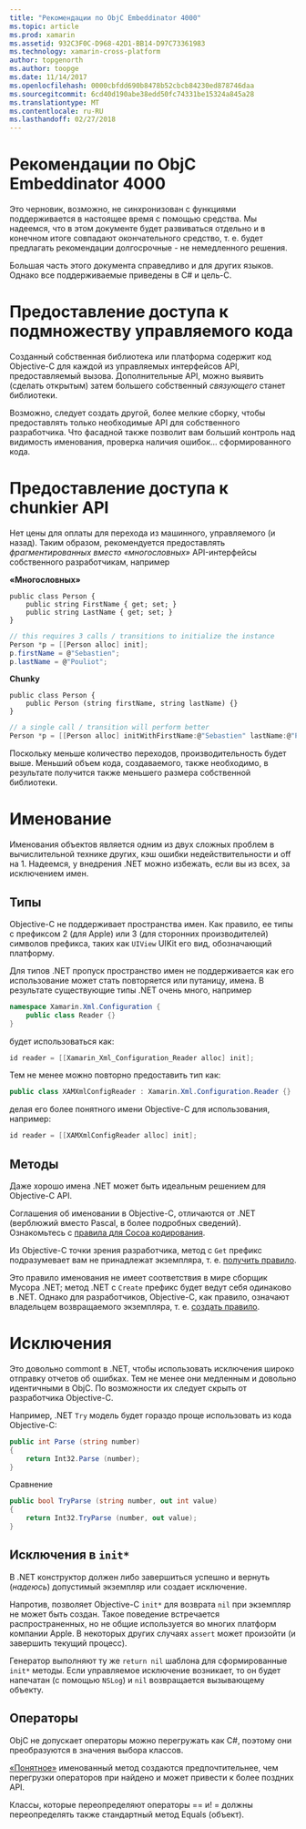 ```yaml
---
title: "Рекомендации по ObjC Embeddinator 4000"
ms.topic: article
ms.prod: xamarin
ms.assetid: 932C3F0C-D968-42D1-BB14-D97C73361983
ms.technology: xamarin-cross-platform
author: topgenorth
ms.author: toopge
ms.date: 11/14/2017
ms.openlocfilehash: 0000cbfdd690b8478b52cbcb84230ed878746daa
ms.sourcegitcommit: 6cd40d190abe38edd50fc74331be15324a845a28
ms.translationtype: MT
ms.contentlocale: ru-RU
ms.lasthandoff: 02/27/2018
---
```

# <a name="embeddinator-4000-best-practices-for-objc"></a>Рекомендации по ObjC Embeddinator 4000

Это черновик, возможно, не синхронизован с функциями поддерживается в настоящее время с помощью средства. Мы надеемся, что в этом документе будет развиваться отдельно и в конечном итоге совпадают окончательного средство, т. е. будет предлагать рекомендации долгосрочные - не немедленного решения.

Большая часть этого документа справедливо и для других языков. Однако все поддерживаемые приведены в C# и цель-C.


# <a name="exposing-a-subset-of-the-managed-code"></a>Предоставление доступа к подмножеству управляемого кода

Созданный собственная библиотека или платформа содержит код Objective-C для каждой из управляемых интерфейсов API, предоставляемый вызова. Дополнительные API, можно выявить (сделать открытым) затем большего собственный _связующего_ станет библиотеки.

Возможно, следует создать другой, более мелкие сборку, чтобы предоставлять только необходимые API для собственного разработчика. Что фасадной также позволит вам больший контроль над видимость именования, проверка наличия ошибок... сформированного кода.


# <a name="exposing-a-chunkier-api"></a>Предоставление доступа к chunkier API

Нет цены для оплаты для перехода из машинного, управляемого (и назад). Таким образом, рекомендуется предоставлять _фрагментированных вместо «многословных»_ API-интерфейсы собственного разработчикам, например

**«Многословных»**
```
public class Person {
    public string FirstName { get; set; }
    public string LastName { get; set; }
}
```

```csharp
// this requires 3 calls / transitions to initialize the instance
Person *p = [[Person alloc] init];
p.firstName = @"Sebastien";
p.lastName = @"Pouliot";
```

**Chunky**
```
public class Person {
    public Person (string firstName, string lastName) {}
}
```

```csharp
// a single call / transition will perform better
Person *p = [[Person alloc] initWithFirstName:@"Sebastien" lastName:@"Pouliot"];
```

Поскольку меньше количество переходов, производительность будет выше. Меньший объем кода, создаваемого, также необходимо, в результате получится также меньшего размера собственной библиотеки.


# <a name="naming"></a>Именование

Именования объектов является одним из двух сложных проблем в вычислительной технике других, кэш ошибки недействительности и off на 1. Надеемся, у внедрения .NET можно избежать, если вы из всех, за исключением имен.

## <a name="types"></a>Типы

Objective-C не поддерживает пространства имен. Как правило, ее типы с префиксом 2 (для Apple) или 3 (для сторонних производителей) символов префикса, таких как `UIView` UIKit его вид, обозначающий платформу.

Для типов .NET пропуск пространство имен не поддерживается как его использование может стать повторяется или путаницу, имена. В результате существующие типы .NET очень много, например

```csharp
namespace Xamarin.Xml.Configuration {
    public class Reader {}
}
```

будет использоваться как:

```csharp
id reader = [[Xamarin_Xml_Configuration_Reader alloc] init];
```

Тем не менее можно повторно предоставить тип как:

```csharp
public class XAMXmlConfigReader : Xamarin.Xml.Configuration.Reader {}
```

делая его более понятного имени Objective-C для использования, например:

```csharp
id reader = [[XAMXmlConfigReader alloc] init];
```

## <a name="methods"></a>Методы

Даже хорошо имена .NET может быть идеальным решением для Objective-C API.

Соглашения об именовании в Objective-C, отличаются от .NET (верблюжий вместо Pascal, в более подробных сведений).
Ознакомьтесь с [правила для Cocoa кодирования](https://developer.apple.com/library/content/documentation/Cocoa/Conceptual/CodingGuidelines/Articles/NamingMethods.html#//apple_ref/doc/uid/20001282-BCIGIJJF).

Из Objective-C точки зрения разработчика, метод с `Get` префикс подразумевает вам не принадлежат экземпляра, т. е. [получить правило](https://developer.apple.com/library/content/documentation/CoreFoundation/Conceptual/CFMemoryMgmt/Concepts/Ownership.html#//apple_ref/doc/uid/20001148-SW1).

Это правило именования не имеет соответствия в мире сборщик Мусора .NET; метод .NET с `Create` префикс будет ведут себя одинаково в .NET. Однако для разработчиков, Objective-C, как правило, означают владельцем возвращаемого экземпляра, т. е. [создать правило](https://developer.apple.com/library/content/documentation/CoreFoundation/Conceptual/CFMemoryMgmt/Concepts/Ownership.html#//apple_ref/doc/uid/20001148-103029).

# <a name="exceptions"></a>Исключения

Это довольно commont в .NET, чтобы использовать исключения широко отправку отчетов об ошибках. Тем не менее они медленным и довольно идентичными в ObjC. По возможности их следует скрыть от разработчика Objective-C.

Например, .NET `Try` модель будет гораздо проще использовать из кода Objective-C:

```csharp
public int Parse (string number)
{
    return Int32.Parse (number);
}
```

Сравнение

```csharp
public bool TryParse (string number, out int value)
{
    return Int32.TryParse (number, out value);
}
```

## <a name="exceptions-inside-init"></a>Исключения в `init*`

В .NET конструктор должен либо завершиться успешно и вернуть (_надеюсь_) допустимый экземпляр или создает исключение.

Напротив, позволяет Objective-C `init*` для возврата `nil` при экземпляр не может быть создан. Такое поведение встречается распространенных, но не общие используется во многих платформ компании Apple. В некоторых других случаях `assert` может произойти (и завершить текущий процесс).

Генератор выполняют ту же `return nil` шаблона для сформированные `init*` методы. Если управляемое исключение возникает, то он будет напечатан (с помощью `NSLog`) и `nil` возвращается вызывающему объекту.

## <a name="operators"></a>Операторы

ObjC не допускает операторы можно перегружать как C#, поэтому они преобразуются в значения выбора классов.

[«Понятное»](https://msdn.microsoft.com/en-us/library/ms229032(v=vs.110).aspx) именованный метод создаются предпочтительнее, чем перегрузки операторов при найдено и может привести к более поздних API.

Классы, которые переопределяют операторы == и! = должны переопределять также стандартный метод Equals (объект).

